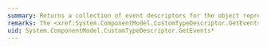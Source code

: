 ```yaml
---
summary: Returns a collection of event descriptors for the object represented by this type descriptor.
remarks: The <xref:System.ComponentModel.CustomTypeDescriptor.GetEvents%2A> method returns a collection of event descriptors for the object this type descriptor is representing. An optional attribute array may be provided to filter the collection that is returned. If no parent is provided, the method will return <xref:System.ComponentModel.EventDescriptorCollection.Empty>.
uid: System.ComponentModel.CustomTypeDescriptor.GetEvents*
---
```

